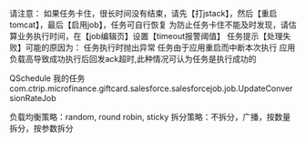 请注意：
如果任务卡住，很长时间没有结束，请先【打jstack】，然后【重启tomcat】，最后【启用job】，任务可自行恢复
为防止任务卡住不能及时发现，请估算业务执行时间，在【job编辑页】设置【timeout报警阈值】
任务提示【处理失败】可能的原因为：
任务执行时抛出异常
任务由于应用重启而中断本次执行
应用负载高导致成功执行后回发ack超时,此种情况可认为任务是执行成功的

QSchedule 我的任务  com.ctrip.microfinance.giftcard.salesforce.salesforcejob.job.UpdateConversionRateJob

负载均衡策略：random, round robin, sticky
拆分策略：不拆分，广播，按数量拆分，按参数拆分


